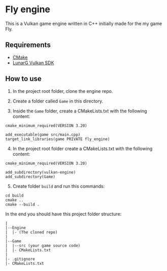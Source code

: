 # Fly engine

This is a Vulkan game engine written in C++ initially made for the my game Fly.

## Requirements
- [CMake](https://cmake.org/) 
- [LunarG Vulkan SDK](https://vulkan.lunarg.com/) 

## How to use

1. In the project root folder, clone the engine repo.

2. Create a folder called `Game` in this directory.

3. Inside the `Game` folder, create a CMakeLists.txt with the following content: 
```
cmake_minimum_required(VERSION 3.20)

add_executable(game src/main.cpp)
target_link_libraries(game PRIVATE fly_engine)
```

4. In the project root folder create a CMakeLists.txt with the following content:
```
cmake_minimum_required(VERSION 3.20)

add_subdirectory(vulkan-engine)
add_subdirectory(Game)
```

5. Create folder `build` and run this commands:
```
cd build
cmake ..
cmake --build .
```

In the end you should have this project folder structure:
```
|
|--Engine
|  |- (The cloned repo)
|
|--Game
|  |--src (your game source code)
|  |- CMakeLists.txt
|
|- .gitignore
|- CMakeLists.txt
```
